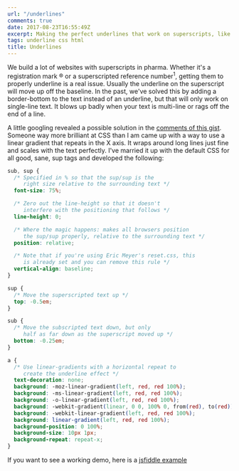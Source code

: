 ```yaml
---
url: "/underlines"
comments: true
date: 2017-08-23T16:55:49Z
excerpt: Making the perfect underlines that work on superscripts, like a boss
tags: underline css html
title: Underlines
---
```


We build a lot of websites with superscripts in pharma. Whether it's
a registration mark &reg; or a superscripted reference number<sup>1</sup>,
getting them to properly underline is a real issue. Usually the underline
on the superscript will move up off the baseline. In the past, we've
solved this by adding a border-bottom to the text instead of an underline,
but that will only work on single-line text. It blows up badly when your
text is multi-line or rags off the end of a line.

A little googling revealed a possible solution in the [comments of
this gist](https://gist.github.com/unruthless/413930). Someone way more
brilliant at CSS than I am came up with a way to use a linear gradient
that repeats in the X axis. It wraps around long lines just fine and
scales with the text perfectly. I've married it up with the default CSS
for all good, sane, sup tags and developed the following:

```css
sub, sup {
  /* Specified in % so that the sup/sup is the
     right size relative to the surrounding text */
  font-size: 75%;

  /* Zero out the line-height so that it doesn't
     interfere with the positioning that follows */
  line-height: 0;

  /* Where the magic happens: makes all browsers position
     the sup/sup properly, relative to the surrounding text */
  position: relative;

  /* Note that if you're using Eric Meyer's reset.css, this
     is already set and you can remove this rule */
  vertical-align: baseline;
}

sup {
  /* Move the superscripted text up */
  top: -0.5em;
}

sub {
  /* Move the subscripted text down, but only
     half as far down as the superscript moved up */
  bottom: -0.25em;
}

a {
  /* Use linear-gradients with a horizontal repeat to
     create the underline effect */
  text-decoration: none;
  background: -moz-linear-gradient(left, red, red 100%);
  background: -ms-linear-gradient(left, red, red 100%);
  background: -o-linear-gradient(left, red, red 100%);
  background: -webkit-gradient(linear, 0 0, 100% 0, from(red), to(red));
  background: -webkit-linear-gradient(left, red, red 100%);
  background: linear-gradient(left, red, red 100%);
  background-position: 0 100%;
  background-size: 10px 1px;
  background-repeat: repeat-x;
}
```

If you want to see a working demo, here is a [jsfiddle
example](http://jsfiddle.net/yyHNp/534/)

<!--  vim: set shiftwidth=4 tabstop=4 expandtab: -->
